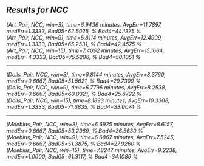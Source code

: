 ## _Results for NCC_
_(Art_Pair, NCC, win=3), time=6.9436 minutes, AvgErr=11.7897, medErr=1.3333, Bad05=62.5025, % Bad4=44.1375 %_<br />
_(Art_Pair, NCC, win=9), time=6.8114 minutes, AvgErr=12.4909, medErr=1.3333, Bad05=65.2531, % Bad4=42.4575 %_<br />
_(Art_Pair, NCC, win=15), time=7.4062 minutes, AvgErr=15.1664, medErr=4.3333, Bad05=75.5286, % Bad4=50.1051 %_<br />
__________________________________________________________________________________________________________________
_(Dolls_Pair, NCC, win=3), time=6.8144 minutes, AvgErr=8.3760, medErr=0.6667, Bad05=51.5621, % Bad4=29.7309 %_<br />
_(Dolls_Pair, NCC, win=9), time=6.7796 minutes, AvgErr=8.2538, medErr=0.6667, Bad05=60.0321, % Bad4=25.6722 %_<br />
_(Dolls_Pair, NCC, win=15), time=8.1893 minutes, AvgErr=10.3308, medErr=1.3333, Bad05=71.6835, % Bad4=33.0074 %_<br />
___________________________________________________________________________________________________________________
_(Moebius_Pair, NCC, win=3), time=6.6925 minutes, AvgErr=8.6157, medErr=0.6667, Bad05=53.2969, % Bad4=36.5630 %_<br />
_(Moebius_Pair, NCC, win=9), time=6.6867 minutes, AvgErr=7.5245, medErr=0.6667, Bad05=51.3875, % Bad4=27.9260 %_<br />
_(Moebius_Pair, NCC, win=15), time=7.8247 minutes, AvgErr=9.2238, medErr=1.0000, Bad05=61.3117, % Bad4=34.1089 %_<br />
